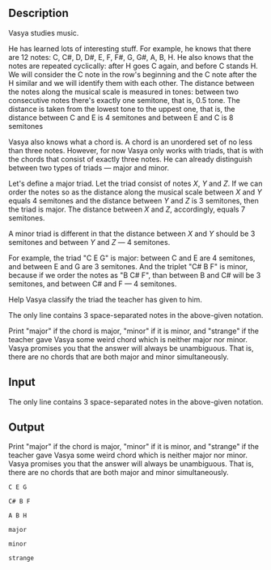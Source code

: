 ## Description

<div><p>Vasya studies music. </p><p>He has learned lots of interesting stuff. For example, he knows that there are 12 notes: <span class="tex-font-style-tt">C</span>, <span class="tex-font-style-tt">C#</span>, <span class="tex-font-style-tt">D</span>, <span class="tex-font-style-tt">D#</span>, <span class="tex-font-style-tt">E</span>, <span class="tex-font-style-tt">F</span>, <span class="tex-font-style-tt">F#</span>, <span class="tex-font-style-tt">G</span>, <span class="tex-font-style-tt">G#</span>, <span class="tex-font-style-tt">A</span>, <span class="tex-font-style-tt">B</span>, <span class="tex-font-style-tt">H</span>. He also knows that the notes are repeated cyclically: after <span class="tex-font-style-tt">H</span> goes <span class="tex-font-style-tt">C</span> again, and before <span class="tex-font-style-tt">C</span> stands <span class="tex-font-style-tt">H</span>. We will consider the <span class="tex-font-style-tt">C</span> note in the row's beginning and the <span class="tex-font-style-tt">C</span> note after the <span class="tex-font-style-tt">H</span> similar and we will identify them with each other. The distance between the notes along the musical scale is measured in tones: between two consecutive notes there's exactly one semitone, that is, 0.5 tone. The distance is taken from the lowest tone to the uppest one, that is, the distance between <span class="tex-font-style-tt">C</span> and <span class="tex-font-style-tt">E</span> is 4 semitones and between <span class="tex-font-style-tt">E</span> and <span class="tex-font-style-tt">C</span> is 8 semitones</p><p>Vasya also knows what a chord is. A chord is an unordered set of no less than three notes. However, for now Vasya only works with triads, that is with the chords that consist of exactly three notes. He can already distinguish between two types of triads — major and minor.</p><p>Let's define a major triad. Let the triad consist of notes <span class="tex-span"><i>X</i></span>, <span class="tex-span"><i>Y</i></span> and <span class="tex-span"><i>Z</i></span>. If we can order the notes so as the distance along the musical scale between <span class="tex-span"><i>X</i></span> and <span class="tex-span"><i>Y</i></span> equals 4 semitones and the distance between <span class="tex-span"><i>Y</i></span> and <span class="tex-span"><i>Z</i></span> is 3 semitones, then the triad is major. The distance between <span class="tex-span"><i>X</i></span> and <span class="tex-span"><i>Z</i></span>, accordingly, equals 7 semitones.</p><p>A minor triad is different in that the distance between <span class="tex-span"><i>X</i></span> and <span class="tex-span"><i>Y</i></span> should be 3 semitones and between <span class="tex-span"><i>Y</i></span> and <span class="tex-span"><i>Z</i></span> — 4 semitones.</p><p>For example, the triad "<span class="tex-font-style-tt">C E G</span>" is major: between <span class="tex-font-style-tt">C</span> and <span class="tex-font-style-tt">E</span> are 4 semitones, and between <span class="tex-font-style-tt">E</span> and <span class="tex-font-style-tt">G</span> are 3 semitones. And the triplet "<span class="tex-font-style-tt">C# B F</span>" is minor, because if we order the notes as "<span class="tex-font-style-tt">B C# F</span>", than between <span class="tex-font-style-tt">B</span> and <span class="tex-font-style-tt">C#</span> will be 3 semitones, and between <span class="tex-font-style-tt">C#</span> and <span class="tex-font-style-tt">F</span> — 4 semitones.</p><p>Help Vasya classify the triad the teacher has given to him.</p></div><div class="input-specification"><p>The only line contains 3 space-separated notes in the above-given notation.</p></div><div class="output-specification"><p>Print "<span class="tex-font-style-tt">major</span>" if the chord is major, "<span class="tex-font-style-tt">minor</span>" if it is minor, and "<span class="tex-font-style-tt">strange</span>" if the teacher gave Vasya some weird chord which is neither major nor minor. Vasya promises you that the answer will always be unambiguous. That is, there are no chords that are both major and minor simultaneously.</p></div>

## Input

<p>The only line contains 3 space-separated notes in the above-given notation.</p>

## Output

<p>Print "<span class="tex-font-style-tt">major</span>" if the chord is major, "<span class="tex-font-style-tt">minor</span>" if it is minor, and "<span class="tex-font-style-tt">strange</span>" if the teacher gave Vasya some weird chord which is neither major nor minor. Vasya promises you that the answer will always be unambiguous. That is, there are no chords that are both major and minor simultaneously.</p>





```input1
C E G

```




```input2
C# B F

```




```input3
A B H

```




```output1
major

```




```output2
minor

```




```output3
strange

```


